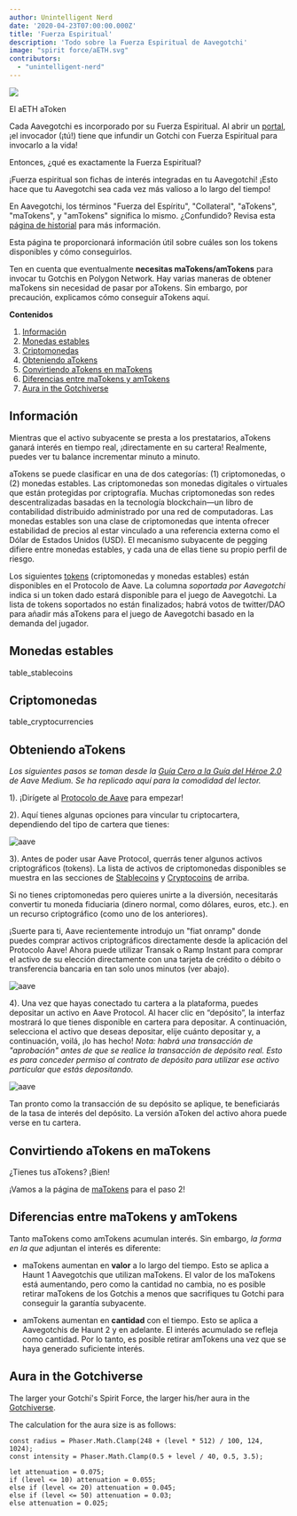 ```yaml
---
author: Unintelligent Nerd
date: '2020-04-23T07:00:00.000Z'
title: 'Fuerza Espiritual'
description: 'Todo sobre la Fuerza Espiritual de Aavegotchi'
image: "spirit force/aETH.svg"
contributors:
  - "unintelligent-nerd"
---
```


<div class="headerImageContainer">
<img class="headerImage" src="/spirit-force/aETH.png">
<p class="headerImageText">El aETH aToken</p>
</div>

Cada Aavegotchi es incorporado por su Fuerza Espiritual. Al abrir un [portal](/portals), ¡el invocador (¡tú!) tiene que infundir un Gotchi con Fuerza Espiritual para invocarlo a la vida!

Entonces, ¿qué es exactamente la Fuerza Espiritual?

¡Fuerza espiritual son fichas de interés integradas en tu Aavegotchi! ¡Esto hace que tu Aavegotchi sea cada vez más valioso a lo largo del tiempo!

En Aavegotchi, los términos "Fuerza del Espíritu", "Collateral", "aTokens", "maTokens", y "amTokens" significa lo mismo. ¿Confundido? Revisa esta [página de historial](/spirit-force-history) para más información.

Esta página te proporcionará información útil sobre cuáles son los tokens disponibles y cómo conseguirlos.

Ten en cuenta que eventualmente **necesitas maTokens/amTokens** para invocar tu Gotchis en Polygon Network. Hay varias maneras de obtener maTokens sin necesidad de pasar por aTokens. Sin embargo, por precaución, explicamos cómo conseguir aTokens aquí.

<div class="contentsBox">

**Contenidos**

<ol>
<li><a href=#about>Información</a></li>
<li><a href=#stablecoins>Monedas estables</a></li>
<li><a href=#cryptocurrencies>Criptomonedas</a></li>
<li><a href=#getting-atokens>Obteniendo aTokens</a></li>
<li><a href=#converting-atokens-into-matokens>Convirtiendo aTokens en maTokens</a></li>
<li><a href=#differences-between-matokens-and-amtokens>Diferencias entre maTokens y amTokens</a></li>
<li><a href=#aura-in-the-gotchiverse>Aura in the Gotchiverse</a></li>
</ol>

</div>

## Información

Mientras que el activo subyacente se presta a los prestatarios, aTokens ganará interés en tiempo real, ¡directamente en su cartera! Realmente, puedes ver tu balance incrementar minuto a minuto.

aTokens se puede clasificar en una de dos categorías: (1) criptomonedas, o (2) monedas estables. Las criptomonedas son monedas digitales o virtuales que están protegidas por criptografía. Muchas criptomonedas son redes descentralizadas basadas en la tecnología blockchain—un libro de contabilidad distribuido administrado por una red de computadoras. Las monedas estables son una clase de criptomonedas que intenta ofrecer estabilidad de precios al estar vinculado a una referencia externa como el Dólar de Estados Unidos (USD). El mecanismo subyacente de pegging difiere entre monedas estables, y cada una de ellas tiene su propio perfil de riesgo.

Los siguientes [tokens](https://docs.aave.com/developers/deployed-contracts/deployed-contract-instances) (criptomonedas y monedas estables) están disponibles en el Protocolo de Aave. La columna *soportada por Aavegotchi* indica si un token dado estará disponible para el juego de Aavegotchi. La lista de tokens soportados no están finalizados; habrá votos de twitter/DAO para añadir más aTokens para el juego de Aavegotchi basado en la demanda del jugador.

## Monedas estables

table_stablecoins

## Criptomonedas

table_cryptocurrencies

## Obteniendo aTokens

*Los siguientes pasos se toman desde la [Guía Cero a la Guía del Héroe 2.0](https://medium.com/aave/aave-protocol-zero-to-hero-guide-e3f206e57e45) de Aave Medium. Se ha replicado aquí para la comodidad del lector.*

1). ¡Dirígete al <a href = "https://app.aave.com/">Protocolo de Aave</a> para empezar!

2). Aquí tienes algunas opciones para vincular tu criptocartera, dependiendo del tipo de cartera que tienes:

<img src = "/spirit-force/connect-your-wallet.png" alt = "aave" class="bodyImage" />

3). Antes de poder usar Aave Protocol, querrás tener algunos activos criptográficos (tokens). La lista de activos de criptomonedas disponibles se muestra en las secciones de <a href=#stablecoins>Stablecoins</a> y <a href=#cryptocurrencies>Cryptocoins</a> de arriba.

Si no tienes criptomonedas pero quieres unirte a la diversión, necesitarás convertir tu moneda fiduciaria (dinero normal, como dólares, euros, etc.). en un recurso criptográfico (como uno de los anteriores).

¡Suerte para ti, Aave recientemente introdujo un "fiat onramp" donde puedes comprar activos criptográficos directamente desde la aplicación del Protocolo Aave! Ahora puede utilizar Transak o Ramp Instant para comprar el activo de su elección directamente con una tarjeta de crédito o débito o transferencia bancaria en tan solo unos minutos (ver abajo).

<img src = "/spirit-force/buy-with-fiat.png" alt = "aave" class="bodyImage" />

4). Una vez que hayas conectado tu cartera a la plataforma, puedes depositar un activo en Aave Protocol. Al hacer clic en “depósito”, la interfaz mostrará lo que tienes disponible en cartera para depositar. A continuación, selecciona el activo que deseas depositar, elije cuánto depositar y, a continuación, voilá, ¡lo has hecho! *Nota: habrá una transacción de "aprobación" antes de que se realice la transacción de depósito real. Esto es para conceder permiso al contrato de depósito para utilizar ese activo particular que estás depositando.*

<img src = "/spirit-force/deposit.gif" alt = "aave" class="bodyImage" />

Tan pronto como la transacción de su depósito se aplique, te beneficiarás de la tasa de interés del depósito. La versión aToken del activo ahora puede verse en tu cartera.

## Convirtiendo aTokens en maTokens

¿Tienes tus aTokens? ¡Bien!

¡Vamos a la página de [maTokens](/matokens) para el paso 2!

## Diferencias entre maTokens y amTokens

Tanto maTokens como amTokens acumulan interés. Sin embargo, *la forma en la que* adjuntan el interés es diferente:

* maTokens aumentan en **valor** a lo largo del tiempo. Esto se aplica a Haunt 1 Aavegotchis que utilizan maTokens. El valor de los maTokens está aumentando, pero como la cantidad no cambia, no es posible retirar maTokens de los Gotchis a menos que sacrifiques tu Gotchi para conseguir la garantía subyacente.

* amTokens aumentan en **cantidad** con el tiempo. Esto se aplica a Aavegotchis de Haunt 2 y en adelante. El interés acumulado se refleja como cantidad. Por lo tanto, es posible retirar amTokens una vez que se haya generado suficiente interés.

## Aura in the Gotchiverse

The larger your Gotchi's Spirit Force, the larger his/her aura in the [Gotchiverse](/gotchiverse).

The calculation for the aura size is as follows:

```
const radius = Phaser.Math.Clamp(248 + (level * 512) / 100, 124, 1024);
const intensity = Phaser.Math.Clamp(0.5 + level / 40, 0.5, 3.5);

let attenuation = 0.075;
if (level <= 10) attenuation = 0.055;
else if (level <= 20) attenuation = 0.045;
else if (level <= 50) attenuation = 0.03;
else attenuation = 0.025;
```